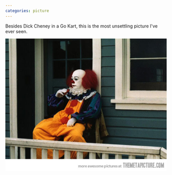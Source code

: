 ```yaml
---
categories: picture
---
```


Besides Dick Cheney in a Go Kart, this is the most unsettling picture I've ever seen.

![it](https://raw.githubusercontent.com/muneer78/muneer78.github.io/master/images/itsmoking.jpeg)
 
